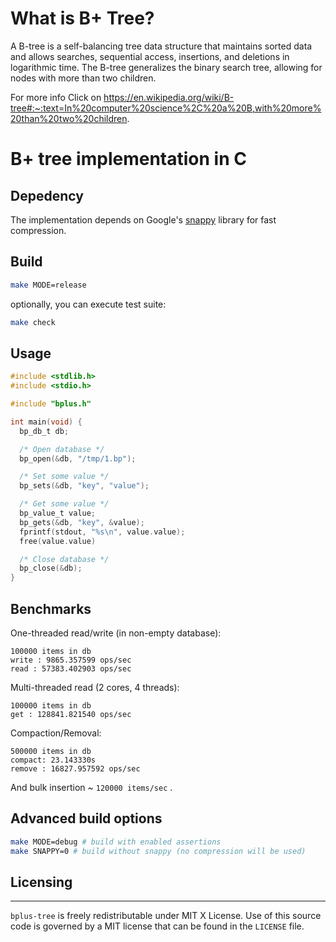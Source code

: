 # What is B+ Tree?
A B-tree is a self-balancing tree data structure that maintains sorted data and allows searches, sequential access, insertions, and deletions in logarithmic time. The B-tree generalizes the binary search tree, allowing for nodes with more than two children.

For more info Click on https://en.wikipedia.org/wiki/B-tree#:~:text=In%20computer%20science%2C%20a%20B,with%20more%20than%20two%20children.

# B+ tree implementation in C

## Depedency
The implementation depends on Google's [snappy](https://github.com/google/snappy) library for fast compression.

## Build
```bash
make MODE=release
```
optionally, you can execute test suite:
```bash
make check
```

## Usage

```C
#include <stdlib.h>
#include <stdio.h>

#include "bplus.h"

int main(void) {
  bp_db_t db;

  /* Open database */
  bp_open(&db, "/tmp/1.bp");

  /* Set some value */
  bp_sets(&db, "key", "value");

  /* Get some value */
  bp_value_t value;
  bp_gets(&db, "key", &value);
  fprintf(stdout, "%s\n", value.value);
  free(value.value)

  /* Close database */
  bp_close(&db);
}
```

## Benchmarks

One-threaded read/write (in non-empty database):

```
100000 items in db
write : 9865.357599 ops/sec
read : 57383.402903 ops/sec
```

Multi-threaded read (2 cores, 4 threads):

```
100000 items in db
get : 128841.821540 ops/sec
```

Compaction/Removal:

```
500000 items in db
compact: 23.143330s
remove : 16827.957592 ops/sec
```

And bulk insertion ~ `120000 items/sec` .

## Advanced build options

```bash
make MODE=debug # build with enabled assertions
make SNAPPY=0 # build without snappy (no compression will be used)
```

## Licensing
---------
`bplus-tree` is freely redistributable under MIT X License.
Use of this source code is governed by a MIT license that can be found
in the `LICENSE` file.
